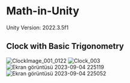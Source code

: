 # Math-in-Unity
Unity Version: 2022.3.5f1
## Clock with Basic Trigonometry
![ClockImage_001_0122](https://github.com/FikretGezer/Math-in-Unity/assets/64322071/2f8e38ab-21f5-4daa-89a9-24954fb1f80a)
![Clock_003](https://github.com/FikretGezer/Math-in-Unity/assets/64322071/54da23f6-41ad-4027-82a6-5832603655a7)
![Ekran görüntüsü 2023-09-04 225119](https://github.com/FikretGezer/Math-in-Unity/assets/64322071/21b99cb9-544b-4f22-8775-63d5ff69c2f2)
![Ekran görüntüsü 2023-09-04 225052](https://github.com/FikretGezer/Math-in-Unity/assets/64322071/a8129974-a76b-4f37-892a-4eef268f527f)
